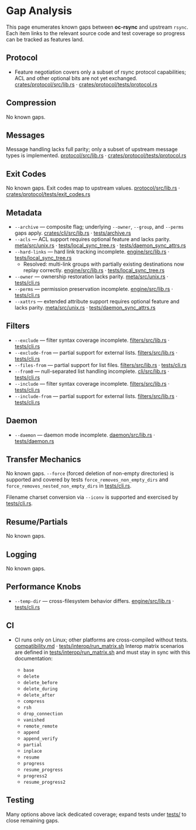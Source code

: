 # Gap Analysis

This page enumerates known gaps between **oc-rsync** and upstream
`rsync`. Each item links to the relevant source code and test
coverage so progress can be tracked as features land.

## Protocol
- Feature negotiation covers only a subset of rsync protocol capabilities; ACL and other optional bits are not yet exchanged. [crates/protocol/src/lib.rs](../crates/protocol/src/lib.rs) · [crates/protocol/tests/protocol.rs](../crates/protocol/tests/protocol.rs)

## Compression
No known gaps.

## Messages
Message handling lacks full parity; only a subset of upstream message types is implemented. [protocol/src/lib.rs](../crates/protocol/src/lib.rs) · [crates/protocol/tests/protocol.rs](../crates/protocol/tests/protocol.rs)

## Exit Codes
No known gaps. Exit codes map to upstream values. [protocol/src/lib.rs](../crates/protocol/src/lib.rs) · [crates/protocol/tests/exit_codes.rs](../crates/protocol/tests/exit_codes.rs)

## Metadata
- `--archive` — composite flag; underlying `--owner`, `--group`, and `--perms` gaps apply. [crates/cli/src/lib.rs](../crates/cli/src/lib.rs) · [tests/archive.rs](../tests/archive.rs)
- `--acls` — ACL support requires optional feature and lacks parity. [meta/src/unix.rs](../crates/meta/src/unix.rs) · [tests/local_sync_tree.rs](../tests/local_sync_tree.rs) · [tests/daemon_sync_attrs.rs](../tests/daemon_sync_attrs.rs)
- `--hard-links` — hard link tracking incomplete. [engine/src/lib.rs](../crates/engine/src/lib.rs) · [tests/local_sync_tree.rs](../tests/local_sync_tree.rs)
    - Resolved: multi-link groups with partially existing destinations now replay correctly. [engine/src/lib.rs](../crates/engine/src/lib.rs) · [tests/local_sync_tree.rs](../tests/local_sync_tree.rs)
- `--owner` — ownership restoration lacks parity. [meta/src/unix.rs](../crates/meta/src/unix.rs) · [tests/cli.rs](../tests/cli.rs)
- `--perms` — permission preservation incomplete. [engine/src/lib.rs](../crates/engine/src/lib.rs) · [tests/cli.rs](../tests/cli.rs)
- `--xattrs` — extended attribute support requires optional feature and lacks parity. [meta/src/unix.rs](../crates/meta/src/unix.rs) · [tests/daemon_sync_attrs.rs](../tests/daemon_sync_attrs.rs)

## Filters
- `--exclude` — filter syntax coverage incomplete. [filters/src/lib.rs](../crates/filters/src/lib.rs) · [tests/cli.rs](../tests/cli.rs)
- `--exclude-from` — partial support for external lists. [filters/src/lib.rs](../crates/filters/src/lib.rs) · [tests/cli.rs](../tests/cli.rs)
- `--files-from` — partial support for list files. [filters/src/lib.rs](../crates/filters/src/lib.rs) · [tests/cli.rs](../tests/cli.rs)
- `--from0` — null-separated list handling incomplete. [cli/src/lib.rs](../crates/cli/src/lib.rs) · [tests/cli.rs](../tests/cli.rs)
- `--include` — filter syntax coverage incomplete. [filters/src/lib.rs](../crates/filters/src/lib.rs) · [tests/cli.rs](../tests/cli.rs)
- `--include-from` — partial support for external lists. [filters/src/lib.rs](../crates/filters/src/lib.rs) · [tests/cli.rs](../tests/cli.rs)

## Daemon
- `--daemon` — daemon mode incomplete. [daemon/src/lib.rs](../crates/daemon/src/lib.rs) · [tests/daemon.rs](../tests/daemon.rs)

## Transfer Mechanics

No known gaps. `--force` (forced deletion of non-empty directories) is supported and covered by tests `force_removes_non_empty_dirs` and `force_removes_nested_non_empty_dirs` in [tests/cli.rs](../tests/cli.rs).

Filename charset conversion via `--iconv` is supported and exercised by [tests/cli.rs](../tests/cli.rs).

## Resume/Partials

No known gaps.

## Logging
No known gaps.

## Performance Knobs
- `--temp-dir` — cross-filesystem behavior differs. [engine/src/lib.rs](../crates/engine/src/lib.rs) · [tests/cli.rs](../tests/cli.rs)

## CI
- CI runs only on Linux; other platforms are cross-compiled without tests. [compatibility.md](compatibility.md) · [tests/interop/run_matrix.sh](../tests/interop/run_matrix.sh)
Interop matrix scenarios are defined in [tests/interop/run_matrix.sh](../tests/interop/run_matrix.sh) and must stay in sync with this documentation:

  - `base`
  - `delete`
  - `delete_before`
  - `delete_during`
  - `delete_after`
  - `compress`
  - `rsh`
  - `drop_connection`
  - `vanished`
  - `remote_remote`
  - `append`
  - `append_verify`
  - `partial`
  - `inplace`
  - `resume`
  - `progress`
  - `resume_progress`
  - `progress2`
  - `resume_progress2`

## Testing
Many options above lack dedicated coverage; expand tests under
[tests/](../tests) to close remaining gaps.

